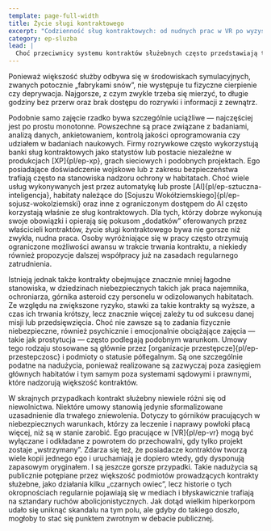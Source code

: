 ```yaml
---
template: page-full-width
title: Życie sługi kontraktowego
excerpt: "Codzienność sług kontraktowych: od nudnych prac w VR po wyzysk i niewolę."
category: ep-sluzba
lead: |
  Choć przeciwnicy systemu kontraktów służebnych często przedstawiają tę formę pracy jako pasmo nieludzkich warunków i bezlitosnego wyzysku, takie sytuacje są raczej wyjątkiem niż normą. Większość sług kontraktowych pracuje na rzecz sponsorów [korporacyjnych]{pl/ep-hiperkorporacja}, którzy oczekują od nich wydajności i niezawodności. Najlepsze rezultaty osiąga się wtedy, gdy warunki pracy są co najwyżej nużące, a słudzy mają możliwość wykazania się, by szybciej zakończyć kontrakt. 
---
```


Ponieważ większość służby odbywa się w środowiskach symulacyjnych, zwanych potocznie „fabrykami snów”, nie występuje tu fizyczne cierpienie czy deprywacja. Najgorsze, z czym zwykle trzeba się mierzyć, to długie godziny bez przerw oraz brak dostępu do rozrywki i informacji z zewnątrz.

Podobnie samo zajęcie rzadko bywa szczególnie uciążliwe — najczęściej jest po prostu monotonne. Powszechne są prace związane z badaniami, analizą danych, ankietowaniem, kontrolą jakości oprogramowania czy udziałem w badaniach naukowych. Firmy rozrywkowe często wykorzystują banki sług kontraktowych jako statystów lub postacie niezależne w produkcjach [XP]{pl/ep-xp}, grach sieciowych i podobnych projektach. Ego posiadające doświadczenie wojskowe lub z zakresu bezpieczeństwa trafiają często na stanowiska nadzoru ochrony w habitatach. Choć wiele usług wykonywanych jest przez automatykę lub proste [AI]{pl/ep-sztuczna-inteligencja}, habitaty należące do [Sojuszu Wokółziemskiego]{pl/ep-sojusz-wokolziemski} oraz inne z ograniczonym dostępem do AI często korzystają właśnie ze sług kontraktowych. Dla tych, którzy dobrze wykonują swoje obowiązki i opierają się pokusom „dodatków” oferowanych przez właścicieli kontraktów, życie sługi kontraktowego bywa nie gorsze niż zwykła, nudna praca. Osoby wyróżniające się w pracy często otrzymują ograniczone możliwości awansu w trakcie trwania kontraktu, a niekiedy również propozycje dalszej współpracy już na zasadach regularnego zatrudnienia.

Istnieją jednak także kontrakty obejmujące znacznie mniej łagodne stanowiska, w dziedzinach niebezpiecznych takich jak praca najemnika, ochroniarza, górnika asteroid czy personelu w odizolowanych habitatach. Ze względu na zwiększone ryzyko, stawki za takie kontrakty są wyższe, a czas ich trwania krótszy, lecz znacznie więcej zależy tu od sukcesu danej misji lub przedsięwzięcia. Choć nie zawsze są to zadania fizycznie niebezpieczne, również psychicznie i emocjonalnie obciążające zajęcia — takie jak prostytucja — często podlegają podobnym warunkom. Umowy tego rodzaju stosowane są głównie przez [organizacje przestępcze]{pl/ep-przestepczosc} i podmioty o statusie półlegalnym. Są one szczególnie podatne na nadużycia, ponieważ realizowane są zazwyczaj poza zasięgiem głównych habitatów i tym samym poza systemami sądowymi i prawnymi, które nadzorują większość kontraktów.

W skrajnych przypadkach kontrakt służebny niewiele różni się od niewolnictwa. Niektóre umowy stanowią jedynie sformalizowane uzasadnienie dla trwałego zniewolenia. Dotyczy to górników pracujących w niebezpiecznych warunkach, którzy za leczenie i naprawy powłoki płacą więcej, niż są w stanie zarobić. Ego pracujące w [VR]{pl/ep-vr} mogą być wyłączane i odkładane z powrotem do przechowalni, gdy tylko projekt zostaje „wstrzymany”. Zdarza się też, że posiadacze kontraktów tworzą wiele kopii jednego ego i uruchamiają je dopiero wtedy, gdy dysponują zapasowym oryginałem. I są jeszcze gorsze przypadki. Takie nadużycia są publicznie potępiane przez większość podmiotów prowadzących kontrakty służebne, jako działania kilku „czarnych owiec”, lecz historie o tych okropnościach regularnie pojawiają się w mediach i błyskawicznie trafiają na sztandary ruchów abolicjonistycznych. Jak dotąd wielkim hiperkorpom udało się uniknąć skandalu na tym polu, ale gdyby do takiego doszło, mogłoby to stać się punktem zwrotnym w debacie publicznej.

